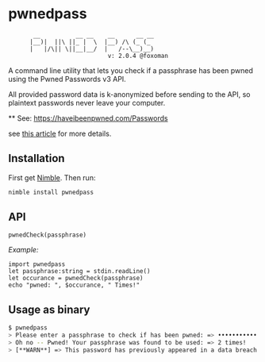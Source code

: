 # pwnedpass

           __          __ __    __      __ __
          |__)|  ||\ ||_ |  \  |__) /\ (_ (_
          |   |/\|| \||__|__/  |   /--\__)__)
                                v: 2.0.4 @foxoman

  A command line utility that lets you check if a passphrase has been
  pwned using the Pwned Passwords v3 API.

  All provided password data is k-anonymized before sending to the API,
  so plaintext passwords never leave your computer.

  ** See: https://haveibeenpwned.com/Passwords

see [this article](https://www.troyhunt.com/ive-just-launched-pwned-passwords-version-2/)
for more details.

## Installation

First get [Nimble](https://github.com/nim-lang/nimble). Then run:

```bash
nimble install pwnedpass
```
## API
```
pwnedCheck(passphrase)
```

*Example:*
```
import pwnedpass
let passphrase:string = stdin.readLine()
let occurance = pwnedCheck(passphrase)
echo "pwned: ", $occurance, " Times!"
```

## Usage as binary

```bash
$ pwnedpass
> Please enter a passphrase to check if has been pwned: => •••••••••••
> Oh no -- Pwned! Your passphrase was found to be used: => 2 times!
> [**WARN**] => This password has previously appeared in a data breach and should never be used. If you've ever used it anywhere before, change it!
```
